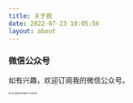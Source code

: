 ```yaml
---
title: 关于我
date: 2022-07-23 10:05:56
layout: about
---
```


### 微信公众号

如有兴趣，欢迎订阅我的微信公众号。

<img src="../../source/about/index.assets/扫码_搜索联合传播样式-标准色版.png" alt="扫码_搜索联合传播样式-标准色版" style="zoom: 25%;" />
